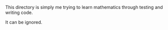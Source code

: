 This directory is simply me trying to learn mathematics through testing and writing code.

It can be ignored.
